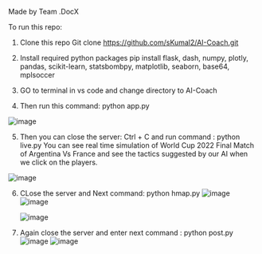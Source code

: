 Made by Team .DocX

To run this repo:
1. Clone this repo
   Git clone https://github.com/sKumal2/AI-Coach.git

2. Install required python packages
    pip install flask, dash, numpy, plotly, pandas, scikit-learn, statsbombpy, matplotlib, seaborn, base64, mplsoccer

3. GO to terminal in vs code and change directory to AI-Coach

4. Then run this command: python app.py

![image](https://github.com/user-attachments/assets/5a42b38e-cda9-4a48-9717-b88ee959fdfb)

5. Then you can close the server: Ctrl + C and run command : python live.py
   You can see real time simulation of World Cup 2022 Final Match of Argentina Vs France and see the tactics suggested by our AI when we click on the players.

![image](https://github.com/user-attachments/assets/7f48e70f-b11e-44e7-ae1e-1a361fe80708)


6. CLose the server and Next command: python hmap.py
    ![image](https://github.com/user-attachments/assets/fe7dbaba-41ef-478d-b0f6-82a0ebd8b281)
   ![image](https://github.com/user-attachments/assets/2ed48d35-1c15-4fb2-b7e0-d321e40b9877)

   ![image](https://github.com/user-attachments/assets/48ee5fc5-2254-45f4-8f93-9195e5e4daea)

7. Again close the server and enter next command : python post.py
   ![image](https://github.com/user-attachments/assets/2bd763e1-d189-4e7d-831f-fadf62e28de3)  ![image](https://github.com/user-attachments/assets/f07d918d-c45a-4613-8ef6-89dae58a4872)

   


